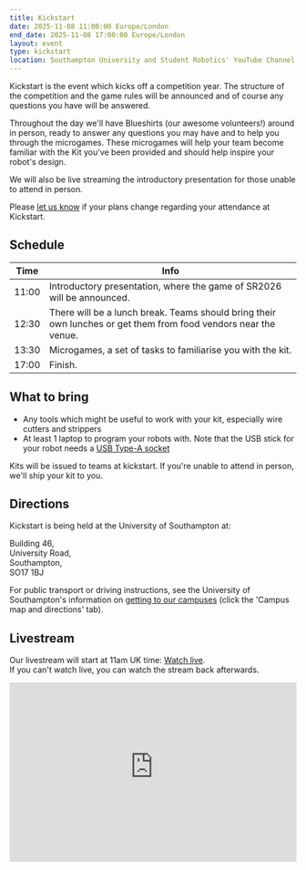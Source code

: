 ```yaml
---
title: Kickstart
date: 2025-11-08 11:00:00 Europe/London
end_date: 2025-11-08 17:00:00 Europe/London
layout: event
type: kickstart
location: Southampton University and Student Robotics' YouTube Channel
---
```


Kickstart is the event which kicks off a competition year.
The structure of the competition and the game rules will be announced and of course any questions you have will be answered.

Throughout the day we'll have Blueshirts (our awesome volunteers!) around in person, ready to answer any questions you may have and to help you through the microgames.
These microgames will help your team become familiar with the Kit you've been provided and should help inspire your robot's design.

We will also be live streaming the introductory presentation for those unable to attend in person.

Please [let us know][teams-contact] if your plans change regarding your
attendance at Kickstart.

## Schedule

| Time  | Info                                                                                                            |
| ----- | --------------------------------------------------------------------------------------------------------------- |
| 11:00 | Introductory presentation, where the game of SR2026 will be announced.                                          |
| 12:30 | There will be a lunch break. Teams should bring their own lunches or get them from food vendors near the venue. |
| 13:30 | Microgames, a set of tasks to familiarise you with the kit.                                                     |
| 17:00 | Finish.                                                                                                         |

## What to bring

- Any tools which might be useful to work with your kit, especially wire cutters and strippers
- At least 1 laptop to program your robots with. Note that the USB stick for your robot needs a [USB Type-A socket](https://www.viewsonic.com/library/tech/usb-c-usb-b-and-usb-a-whats-the-difference/#USB_The_Basics)

Kits will be issued to teams at kickstart. If you're unable to attend in person, we'll ship your kit to you.

## Directions

Kickstart is being held at the University of Southampton at:

Building 46,<br>
University Road,<br>
Southampton,<br>
SO17 1BJ

For public transport or driving instructions, see the University of
Southampton's information on [getting to our campuses][soton-campus-directions]
(click the 'Campus map and directions' tab).

## Livestream

Our livestream will start at <time datetime="2025-11-08T11:00:00+01:00" title="Sat, 9 Nov 2025 11:00:00 +0100">11am UK time</time>: [Watch live](https://www.youtube.com/watch?v=3soRikPaIjU).<br>
If you can't watch live, you can watch the stream back afterwards.

<iframe
  title="Livestream of the Kickstart Event"
  width="100%"
  height="315"
  src="https://www.youtube-nocookie.com/embed/3soRikPaIjU"
  frameborder="0"
  allow="accelerometer; autoplay; encrypted-media; gyroscope; picture-in-picture"
  allowfullscreen></iframe>

[teams-contact]: mailto:teams@studentrobotics.org
[soton-campus-directions]: https://www.southampton.ac.uk/student-life/campuses/highfield
